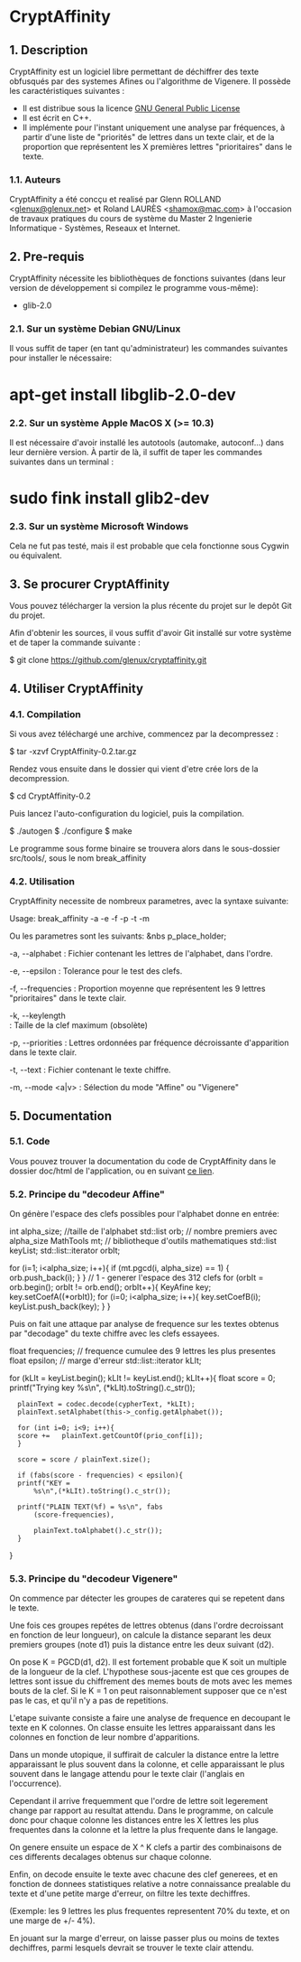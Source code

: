 # CryptAffinity

## 1. Description

CryptAffinity est un logiciel libre permettant de déchiffrer des texte
obfusqués par des systemes Afines ou l'algorithme de Vigenere. Il possède les
caractéristiques suivantes :

  * Il est distribue sous la licence [GNU General Public License](http://www.gnu.org/copyleft/gpl.html)
  * Il est écrit en C++.
  * Il implémente pour l'instant uniquement une analyse par fréquences, à partir d'une liste de "priorités" de lettres dans un texte clair, et de la proportion que représentent les X premières lettres "prioritaires" dans le texte.

### 1.1. Auteurs

CryptAffinity a été concçu et realisé par Glenn ROLLAND
<[glenux@glenux.net](mailto:glenux@glenux.net)> et Roland LAURÈS
<[shamox@mac.com](mailto:shamox@mac.com)> à l'occasion de travaux pratiques du
cours de système du Master 2 Ingenierie Informatique - Systèmes, Reseaux et
Internet.


## 2. Pre-requis

CryptAffinity nécessite les bibliothèques de fonctions suivantes (dans leur
version de développement si compilez le programme vous-même):

  * glib-2.0


### 2.1. Sur un système Debian GNU/Linux

Il vous suffit de taper (en tant qu'administrateur) les commandes suivantes
pour installer le nécessaire: 

  # apt-get install libglib-2.0-dev


### 2.2. Sur un système Apple MacOS X (>= 10.3)

Il est nécessaire d'avoir installé les autotools (automake,
autoconf...) dans leur dernière version. À partir de là, il
suffit de taper les commandes suivantes dans un terminal :

  # sudo fink install glib2-dev


### 2.3. Sur un système Microsoft Windows

Cela ne fut pas testé, mais il est probable que cela
fonctionne sous Cygwin ou équivalent.


## 3. Se procurer CryptAffinity

Vous pouvez télécharger la version la plus récente du projet sur le depôt Git du projet.

Afin d'obtenir les sources, il vous suffit d'avoir Git installé sur votre système et de taper la commande suivante :

  $ git clone https://github.com/glenux/cryptaffinity.git


## 4. Utiliser CryptAffinity


### 4.1. Compilation

Si vous avez téléchargé une archive, commencez par la decompressez :

  $ tar -xzvf CryptAffinity-0.2.tar.gz

Rendez vous ensuite dans le dossier qui vient d'etre crée lors de la
decompression.

  $ cd CryptAffinity-0.2

Puis lancez l'auto-configuration du logiciel, puis la compilation.

  $ ./autogen
  $ ./configure
  $ make

Le programme sous forme binaire se trouvera alors dans le sous-dossier
src/tools/, sous le nom break_affinity


### 4.2. Utilisation

CryptAffinity necessite de nombreux parametres, avec la syntaxe suivante:

Usage: break_affinity -a <fichier> -e <float> -f <float> -p <fichier> -t
<fichier> -m

Ou les parametres sont les suivants:  &nbs
p_place_holder;   

-a, --alphabet <file> 
: Fichier contenant les lettres de l'alphabet, dans l'ordre.

-e, --epsilon <float>
: Tolerance pour le test des clefs.

-f, --frequencies <float>
: Proportion moyenne que représentent les 9 lettres "prioritaires" dans le texte
clair.

-k, --keylength <int>      
: Taille de la clef maximum (obsolète)

-p, --priorities <file>
: Lettres ordonnées par fréquence décroissante d'apparition dans le texte clair.

-t, --text <file>
: Fichier contenant le texte chiffre.

-m, --mode <a|v>
: Sélection du mode "Affine" ou "Vigenere"


## 5. Documentation

### 5.1. Code

Vous pouvez trouver la documentation du code de CryptAffinity dans le dossier
doc/html de l'application, ou en suivant [ce lien](html/index.html).

### 5.2. Principe du "decodeur Affine"

On génère l'espace des clefs possibles pour l'alphabet donne
en entrée:

  int alpha_size; //taille de l'alphabet
  std::list<int> orb; // nombre premiers avec alpha_size
  MathTools mt; // bibliotheque d'outils mathematiques
  std::list<KeyAfine> keyList;
  std::list<int>::iterator orbIt;
  
  for (i=1; i<alpha_size; i++){
      if (mt.pgcd(i, alpha_size) == 1) {
  	orb.push_back(i);
      }
  }
  // 1 - generer l'espace des 312 clefs
  for (orbIt = orb.begin(); orbIt != orb.end(); orbIt++){
      KeyAfine key;
      key.setCoefA((*orbIt));
      for (i=0; i<alpha_size; i++){
  	key.setCoefB(i);
  	keyList.push_back(key);
      }
  }


Puis on fait une attaque par analyse de frequence sur les textes obtenus par
"decodage" du texte chiffre avec les clefs essayees.

  float frequencies; // frequence cumulee des 9 lettres les
  plus presentes
  float epsilon; // marge d'erreur
  std::list<KeyAfine>::iterator kLIt;

  for (kLIt = keyList.begin(); kLIt != keyList.end(); kLIt++){
      float score = 0;
      printf("Trying key %s\n", (*kLIt).toString().c_str());

      plainText = codec.decode(cypherText, *kLIt);   
      plainText.setAlphabet(this->_config.getAlphabet());

      for (int i=0; i<9; i++){
	  score +=   plainText.getCountOf(prio_conf[i]);
      }

      score = score / plainText.size();

      if (fabs(score - frequencies) < epsilon){
	  printf("KEY =
		  %s\n",(*kLIt).toString().c_str());

	  printf("PLAIN TEXT(%f) = %s\n", fabs
		  (score-frequencies),

		  plainText.toAlphabet().c_str());
      }
  }


### 5.3. Principe du "decodeur Vigenere"

On commence par détecter les groupes de carateres qui se repetent dans le
texte.

Une fois ces groupes repétes de lettres obtenus (dans l'ordre decroissant en
fonction de leur longueur), on calcule la distance separant les deux premiers
groupes (note d1) puis la distance entre les deux suivant (d2).

On pose K = PGCD(d1, d2). Il est fortement probable que K soit un multiple de
la longueur de la clef. L'hypothese sous-jacente est que ces groupes de
lettres sont issue du chiffrement des memes bouts de mots avec les memes bouts
de la clef. Si le K = 1 on peut raisonnablement supposer que ce n'est pas le
cas, et qu'il n'y a pas de repetitions.


L'etape suivante consiste a faire une analyse de frequence en decoupant le
texte en K colonnes. On classe ensuite les lettres
apparaissant dans les colonnes en fonction de leur nombre d'apparitions.

Dans un monde utopique, il suffirait de calculer la distance entre la lettre
apparaissant le plus souvent dans la colonne, et celle apparaissant le plus
souvent dans le langage attendu pour le texte clair (l'anglais en
l'occurrence).

Cependant il arrive frequemment que l'ordre de lettre soit legerement change
par rapport au resultat attendu. Dans le programme, on calcule donc pour
chaque colonne les distances entre les X lettres les plus frequentes dans la
colonne et la lettre la plus frequente dans le langage.

On genere ensuite un espace de X ^ K clefs a partir des combinaisons de ces
differents decalages obtenus sur chaque colonne.

  
Enfin, on decode ensuite le texte avec chacune des clef generees, et en
fonction de donnees statistiques relative a notre connaissance prealable du
texte et d'une petite marge d'erreur, on filtre les texte dechiffres.

(Exemple: les 9 lettres les plus frequentes representent 70% du texte, et on
une marge de +/- 4%).

En jouant sur la marge d'erreur, on laisse passer plus ou moins de textes
dechiffres, parmi lesquels devrait se trouver le texte clair attendu.

